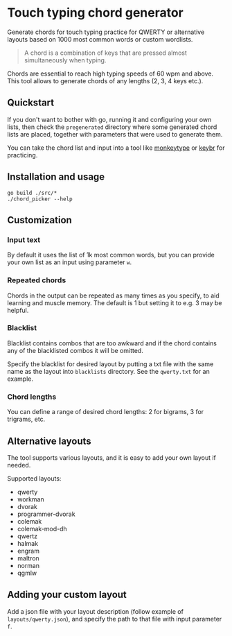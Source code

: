 # Touch typing chord generator
Generate chords for touch typing practice for QWERTY or alternative layouts based on 1000 most common words or custom wordlists.

> A chord is a combination of keys that are pressed almost simultaneously when typing.

Chords are essential to reach high typing speeds of 60 wpm and above.
This tool allows to generate chords of any lengths (2, 3, 4 keys etc.).

## Quickstart
If you don't want to bother with go, running it and configuring your own lists, then check the `pregenerated` directory where some generated chord lists are placed, together with parameters that were used to generate them.

You can take the chord list and input into a tool like [monkeytype](https://monkeytype.com/) or [keybr](https://www.keybr.com/) for practicing.

## Installation and usage
```
go build ./src/*
./chord_picker --help
```

## Customization
### Input text
By default it uses the list of 1k most common words, but you can provide your own list as an input using parameter `w`.

### Repeated chords
Chords in the output can be repeated as many times as you specify, to aid learning and muscle memory. The default is 1 but setting it to e.g. 3 may be helpful.

### Blacklist
Blacklist contains combos that are too awkward and if the chord contains any of the blacklisted combos it will be omitted.

Specify the blacklist for desired layout by putting a txt file with the same name as the layout into `blacklists` directory. See the `qwerty.txt` for an example.

### Chord lengths
You can define a range of desired chord lengths: 2 for bigrams, 3 for trigrams, etc.

## Alternative layouts
The tool supports various layouts, and it is easy to add your own layout if needed.

Supported layouts:
- qwerty
- workman
- dvorak
- programmer-dvorak
- colemak
- colemak-mod-dh
- qwertz
- halmak
- engram
- maltron
- norman
- qgmlw

## Adding your custom layout
Add a json file with your layout description (follow example of `layouts/qwerty.json`), and specify the path to that file with input parameter `f`.

